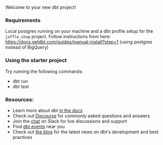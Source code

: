 Welcome to your new dbt project!
### Requirements

Local postgres running on your machine and a dbt profile setup for the `jaffle_shop` project.
Follow instructions from here: https://docs.getdbt.com/guides/manual-install?step=1 (using postgres instead of BigQuery)

### Using the starter project

Try running the following commands:
- dbt run
- dbt test


### Resources:
- Learn more about dbt [in the docs](https://docs.getdbt.com/docs/introduction)
- Check out [Discourse](https://discourse.getdbt.com/) for commonly asked questions and answers
- Join the [chat](https://community.getdbt.com/) on Slack for live discussions and support
- Find [dbt events](https://events.getdbt.com) near you
- Check out [the blog](https://blog.getdbt.com/) for the latest news on dbt's development and best practices
